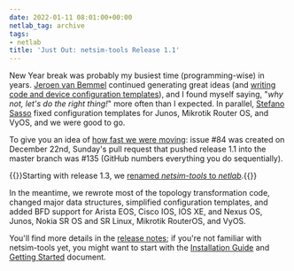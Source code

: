 ```yaml
---
date: 2022-01-11 08:01:00+00:00
netlab_tag: archive
tags:
- netlab
title: 'Just Out: netsim-tools Release 1.1'
---
```

New Year break was probably my busiest time (programming-wise) in years. [Jeroen van Bemmel](https://github.com/jbemmel) continued generating great ideas (and [writing code and device configuration templates](https://github.com/ipspace/netlab/graphs/contributors)), and I found myself saying, "_why not, let's do the right thing!_" more often than I expected. In parallel, [Stefano Sasso](https://github.com/ssasso) fixed configuration templates for Junos, Mikrotik Router OS, and VyOS, and we were good to go.

To give you an idea of [how fast we were moving](https://github.com/ipspace/netlab/pulse/monthly): issue #84 was created on December 22nd, Sunday's pull request that pushed release 1.1 into the master branch was #135 (GitHub numbers everything you do sequentially).

{{<note info>}}Starting with release 1.3, we [renamed *netsim-tools* to *netlab*](/2022/08/netsim-netlab.html).{{</note>}}
<!--more-->
In the meantime, we rewrote most of the topology transformation code, changed major data structures, simplified configuration templates, and added BFD support for Arista EOS, Cisco IOS, IOS XE, and Nexus OS, Junos, Nokia SR OS and SR Linux, Mikrotik RouterOS, and VyOS.

You'll find more details in the [release notes](https://netlab.tools/release/1.1/); if you're not familiar with netsim-tools yet, you might want to start with the [Installation Guide](https://netlab.tools/install/) and [Getting Started](https://netlab.tools/tutorials/) document.

